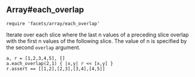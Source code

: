 ## Array#each_overlap

    require 'facets/array/each_overlap'

Iterate over each slice where the last n values of a preceding slice
overlap with the first n values of the following slice. The value of n
is specified by the second `overlap` argument.

    a, r = [1,2,3,4,5], []
    a.each_overlap(2,1) { |x,y| r << [x,y] }
    r.assert == [[1,2],[2,3],[3,4],[4,5]]

